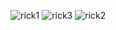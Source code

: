 ![rick1](https://github.com/OyaOzcan/rickandmorty/assets/141520129/74fee5d9-d36c-4093-bae7-5b37b66b6b7e)
![rick3](https://github.com/OyaOzcan/rickandmorty/assets/141520129/676da312-2486-43d9-840c-6543d3c92f32)
![rick2](https://github.com/OyaOzcan/rickandmorty/assets/141520129/a5d5e744-f030-49a0-a909-acb3b790cc21)
